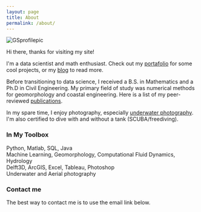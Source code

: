 ```yaml
---
layout: page
title: About
permalink: /about/
---
```


![GSprofilepic](https://scholar.google.com/citations?view_op=medium_photo&user=N08QGhsAAAAJ&citpid=3)

Hi there, thanks for visiting my site!  

I'm a data scientist and math enthusiast. Check out my [portafolio]() for some cool projects, or my [blog](https://sealoving.github.io/) to read more.

Before transitioning to data science, I received a B.S. in Mathematics and a Ph.D in Civil Engineering. My primary field of study was numerical methods for geomorphology and coastal engineering. Here is a list of my peer-reviewed [publications](https://scholar.google.com/citations?user=N08QGhsAAAAJ&hl=en).

In my spare time, I enjoy photography, especially [underwater photography](https://www.sealoving.com). I'm also certified to dive with and without a tank (SCUBA/freediving).

### In My Toolbox
Python, Matlab, SQL, Java  
Machine Learning, Geomorphology, Computational Fluid Dynamics, Hydrology  
Delft3D, ArcGIS, Excel, Tableau, Photoshop  
Underwater and Aerial photography

### Contact me

The best way to contact me is to use the email link below.
